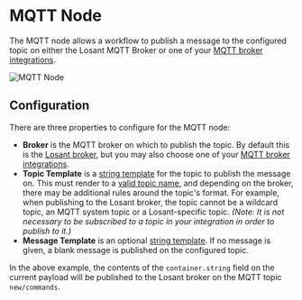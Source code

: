 # MQTT Node

The MQTT node allows a workflow to publish a message to the configured topic on either the Losant MQTT Broker or one of your [MQTT broker integrations](/applications/integrations/#mqtt).

![MQTT Node](/images/workflows/outputs/mqtt-node.png "MQTT Node")

## Configuration

There are three properties to configure for the MQTT node:

* **Broker** is the MQTT broker on which to publish the topic. By default this is the [Losant broker](/mqtt/overview/#the-losant-message-broker), but you may also choose one of your [MQTT broker integrations](/applications/integrations/#mqtt).
* **Topic Template** is a [string template](/workflows/accessing-payload-data/#string-templates) for the topic to publish the message on. This must render to a [valid topic name](http://www.hivemq.com/blog/mqtt-essentials-part-5-mqtt-topics-best-practices), and depending on the broker, there may be additional rules around the topic's format. For example, when publishing to the Losant broker, the topic cannot be a wildcard topic, an MQTT system topic or a Losant-specific topic. *(Note: It is not necessary to be subscribed to a topic in your integration in order to publish to it.)*
* **Message Template** is an optional [string template](/workflows/accessing-payload-data/#string-templates). If no message is given, a blank message is published on the configured topic.

In the above example, the contents of the `container.string` field on the current payload will be published to the Losant broker on the MQTT topic `new/commands`.
